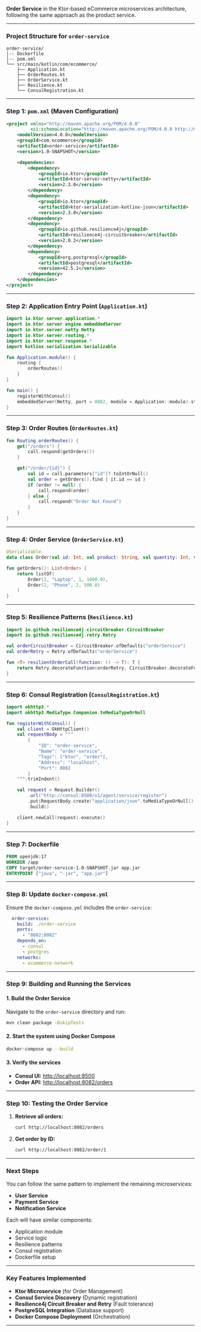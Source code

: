 **Order Service** in the Ktor-based eCommerce microservices architecture, following the same approach as the product service.

---

### **Project Structure for `order-service`**

```
order-service/
│-- Dockerfile
│-- pom.xml
└── src/main/kotlin/com/ecommerce/
    ├── Application.kt
    ├── OrderRoutes.kt
    ├── OrderService.kt
    ├── Resilience.kt
    └── ConsulRegistration.kt
```

---

### **Step 1: `pom.xml` (Maven Configuration)**

```xml
<project xmlns="http://maven.apache.org/POM/4.0.0"
         xsi:schemaLocation="http://maven.apache.org/POM/4.0.0 http://maven.apache.org/xsd/maven-4.0.0.xsd">
    <modelVersion>4.0.0</modelVersion>
    <groupId>com.ecommerce</groupId>
    <artifactId>order-service</artifactId>
    <version>1.0-SNAPSHOT</version>

    <dependencies>
        <dependency>
            <groupId>io.ktor</groupId>
            <artifactId>ktor-server-netty</artifactId>
            <version>2.3.0</version>
        </dependency>
        <dependency>
            <groupId>io.ktor</groupId>
            <artifactId>ktor-serialization-kotlinx-json</artifactId>
            <version>2.3.0</version>
        </dependency>
        <dependency>
            <groupId>io.github.resilience4j</groupId>
            <artifactId>resilience4j-circuitbreaker</artifactId>
            <version>2.0.2</version>
        </dependency>
        <dependency>
            <groupId>org.postgresql</groupId>
            <artifactId>postgresql</artifactId>
            <version>42.5.1</version>
        </dependency>
    </dependencies>
</project>
```

---

### **Step 2: Application Entry Point (`Application.kt`)**

```kotlin
import io.ktor.server.application.*
import io.ktor.server.engine.embeddedServer
import io.ktor.server.netty.Netty
import io.ktor.server.routing.*
import io.ktor.server.response.*
import kotlinx.serialization.Serializable

fun Application.module() {
    routing {
        orderRoutes()
    }
}

fun main() {
    registerWithConsul()
    embeddedServer(Netty, port = 8082, module = Application::module).start(wait = true)
}
```

---

### **Step 3: Order Routes (`OrderRoutes.kt`)**

```kotlin
fun Routing.orderRoutes() {
    get("/orders") {
        call.respond(getOrders())
    }

    get("/order/{id}") {
        val id = call.parameters["id"]?.toIntOrNull()
        val order = getOrders().find { it.id == id }
        if (order != null) {
            call.respond(order)
        } else {
            call.respond("Order Not Found")
        }
    }
}
```

---

### **Step 4: Order Service (`OrderService.kt`)**

```kotlin
@Serializable
data class Order(val id: Int, val product: String, val quantity: Int, val price: Double)

fun getOrders(): List<Order> {
    return listOf(
        Order(1, "Laptop", 1, 1000.0),
        Order(2, "Phone", 2, 500.0)
    )
}
```

---

### **Step 5: Resilience Patterns (`Resilience.kt`)**

```kotlin
import io.github.resilience4j.circuitbreaker.CircuitBreaker
import io.github.resilience4j.retry.Retry

val orderCircuitBreaker = CircuitBreaker.ofDefaults("orderService")
val orderRetry = Retry.ofDefaults("orderService")

fun <T> resilientOrderCall(function: () -> T): T {
    return Retry.decorateFunction(orderRetry, CircuitBreaker.decorateFunction(orderCircuitBreaker, function)).apply()
}
```

---

### **Step 6: Consul Registration (`ConsulRegistration.kt`)**

```kotlin
import okhttp3.*
import okhttp3.MediaType.Companion.toMediaTypeOrNull

fun registerWithConsul() {
    val client = OkHttpClient()
    val requestBody = """
        {
            "ID": "order-service",
            "Name": "order-service",
            "Tags": ["ktor", "order"],
            "Address": "localhost",
            "Port": 8082
        }
    """.trimIndent()

    val request = Request.Builder()
        .url("http://consul:8500/v1/agent/service/register")
        .put(RequestBody.create("application/json".toMediaTypeOrNull(), requestBody))
        .build()

    client.newCall(request).execute()
}
```

---

### **Step 7: Dockerfile**

```dockerfile
FROM openjdk:17
WORKDIR /app
COPY target/order-service-1.0-SNAPSHOT.jar app.jar
ENTRYPOINT ["java", "-jar", "app.jar"]
```

---

### **Step 8: Update `docker-compose.yml`**

Ensure the `docker-compose.yml` includes the `order-service`:

```yaml
  order-service:
    build: ./order-service
    ports:
      - "8082:8082"
    depends_on:
      - consul
      - postgres
    networks:
      - ecommerce-network
```

---

### **Step 9: Building and Running the Services**

#### **1. Build the Order Service**
Navigate to the `order-service` directory and run:

```sh
mvn clean package -DskipTests
```

#### **2. Start the system using Docker Compose**

```sh
docker-compose up --build
```

#### **3. Verify the services**

- **Consul UI:** [http://localhost:8500](http://localhost:8500)
- **Order API:** [http://localhost:8082/orders](http://localhost:8082/orders)

---

### **Step 10: Testing the Order Service**

1. **Retrieve all orders:**

   ```sh
   curl http://localhost:8082/orders
   ```

2. **Get order by ID:**

   ```sh
   curl http://localhost:8082/order/1
   ```

---

### **Next Steps**

You can follow the same pattern to implement the remaining microservices:

- **User Service**
- **Payment Service**
- **Notification Service**

Each will have similar components:

- Application module
- Service logic
- Resilience patterns
- Consul registration
- Dockerfile setup

---

### **Key Features Implemented**

- **Ktor Microservice** (for Order Management)
- **Consul Service Discovery** (Dynamic registration)
- **Resilience4j Circuit Breaker and Retry** (Fault tolerance)
- **PostgreSQL Integration** (Database support)
- **Docker Compose Deployment** (Orchestration)

---

